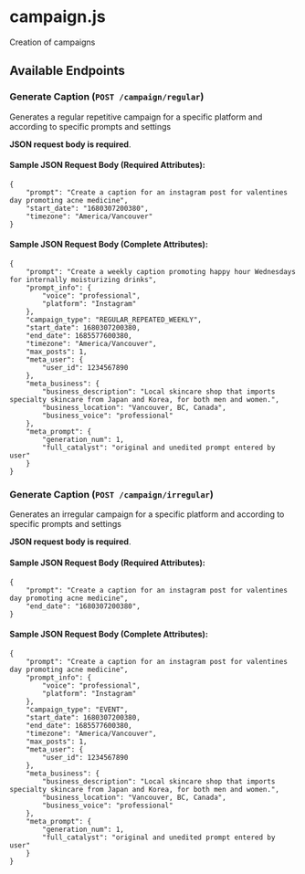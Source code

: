 # campaign.js
Creation of campaigns

## Available Endpoints

### Generate Caption (`POST /campaign/regular`)
Generates a regular repetitive campaign for a specific platform and according to specific prompts and settings

**JSON request body is required**.

#### Sample JSON Request Body (Required Attributes):
```
{
    "prompt": "Create a caption for an instagram post for valentines day promoting acne medicine",
    "start_date": "1680307200380",
    "timezone": "America/Vancouver"
}
```

#### Sample JSON Request Body (Complete Attributes):
```
{
    "prompt": "Create a weekly caption promoting happy hour Wednesdays for internally moisturizing drinks",
    "prompt_info": {
        "voice": "professional",
        "platform": "Instagram"
    },
    "campaign_type": "REGULAR_REPEATED_WEEKLY",
    "start_date": 1680307200380,
    "end_date": 1685577600380,
    "timezone": "America/Vancouver",
    "max_posts": 1,
    "meta_user": {
        "user_id": 1234567890
    },
    "meta_business": {
        "business_description": "Local skincare shop that imports specialty skincare from Japan and Korea, for both men and women.",
        "business_location": "Vancouver, BC, Canada",
        "business_voice": "professional"
    },
    "meta_prompt": {
        "generation_num": 1,
        "full_catalyst": "original and unedited prompt entered by user"
    }
}
```


### Generate Caption (`POST /campaign/irregular`)
Generates an irregular campaign for a specific platform and according to specific prompts and settings

**JSON request body is required**.

#### Sample JSON Request Body (Required Attributes):
```
{
    "prompt": "Create a caption for an instagram post for valentines day promoting acne medicine",
    "end_date": "1680307200380",
}
```

#### Sample JSON Request Body (Complete Attributes):
```
{
    "prompt": "Create a caption for an instagram post for valentines day promoting acne medicine",
    "prompt_info": {
        "voice": "professional",
        "platform": "Instagram"
    },
    "campaign_type": "EVENT",
    "start_date": 1680307200380,
    "end_date": 1685577600380,
    "timezone": "America/Vancouver",
    "max_posts": 1,
    "meta_user": {
        "user_id": 1234567890
    },
    "meta_business": {
        "business_description": "Local skincare shop that imports specialty skincare from Japan and Korea, for both men and women.",
        "business_location": "Vancouver, BC, Canada",
        "business_voice": "professional"
    },
    "meta_prompt": {
        "generation_num": 1,
        "full_catalyst": "original and unedited prompt entered by user"
    }
}
```
